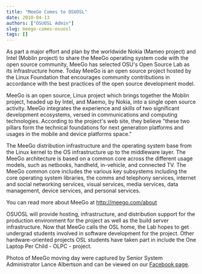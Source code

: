 ```yaml
---
title: "MeeGo Comes to OSUOSL"
date: 2010-04-13
authors: ["OSUOSL Admin"]
slug: meego-comes-osuosl
tags: []
---
```


As part a major effort and plan by the worldwide Nokia (Mameo project) and Intel (Moblin project) to share the MeeGo
operating system code with the open source community, MeeGo has selected OSU's Open Source Lab as its infrastructure
home. Today MeeGo is an open source project hosted by the Linux Foundation that encourages community contributions in
accordance with the best practices of the open source development model.

MeeGo is an open source, Linux project which brings together the Moblin project, headed up by Intel, and Maemo, by
Nokia, into a single open source activity. MeeGo integrates the experience and skills of two significant development
ecosystems, versed in communications and computing technologies. According to the project's web site, they believe
"these two pillars form the technical foundations for next generation platforms and usages in the mobile and device
platforms space."

The MeeGo distribution infrastructure and the operating system base from the Linux kernel to the OS infrastructure up to
the middleware layer. The MeeGo architecture is based on a common core across the different usage models, such as
netbooks, handheld, in-vehicle, and connected TV. The MeeGo common core includes the various key subsystems including
the core operating system libraries, the comms and telephony services, internet and social networking services, visual
services, media services, data management, device services, and personal services.

You can read more about MeeGo at <http://meego.com/about>

OSUOSL will provide hosting, infrastructure, and distribution support for the production environment for the project as
well as the build server infrastructure. Now that MeeGo calls the OSL home, the Lab hopes to get undergrad students
involved in software development for the project. Other hardware-oriented projects OSL students have taken part in
include the One Laptop Per Child - OLPC - project.

Photos of MeeGo moving day were captured by Senior System Administrator Lance Albertson and can be viewed on our
[Facebook page](http://www.facebook.com/album.php?aid=161139&id=9136692949&ref=mf).
